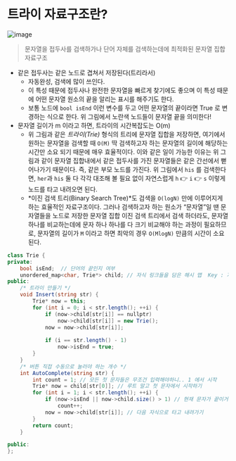 # 트라이 자료구조란?

![image](https://s3.us-west-2.amazonaws.com/secure.notion-static.com/7b983e2f-4cee-47c2-aa09-36ef34094e84/Untitled.png?X-Amz-Algorithm=AWS4-HMAC-SHA256&X-Amz-Credential=AKIAT73L2G45O3KS52Y5%2F20210613%2Fus-west-2%2Fs3%2Faws4_request&X-Amz-Date=20210613T133909Z&X-Amz-Expires=86400&X-Amz-Signature=fd38502e3f99426d97d8227e68520c4ad865ebac34cc45e8a6949d75171ad6f0&X-Amz-SignedHeaders=host&response-content-disposition=filename%20%3D%22Untitled.png%22)

> 문자열을 접두사를 검색하가나 단어 자체를 검색하는데에 최적화된 문자열 집합 자료구조

- 같은 접두사는 같은 노드로 겹쳐서 저장된다(트리라서)
    - 자동완성, 검색에 많이 쓰인다.
    - 이 특성 때문에 접두사나 완전한 문자열을 빠르게 찾기에도 좋으며 이 특성 때문에 어떤 문자열 원소의 끝을 알리는 표시를 해주기도 한다.
    - 보통 노드에 `bool isEnd` 이런 변수를 두고 어떤 문자열의 끝이라면 True 로 변경하는 식으로 한다. 위 그림에서 노란색 노드들이 문자열 끝을 의미한다!
- 문자열 길이가 m 이라고 하면, 트라이의 시간복잡도는 O(m)
    - 위 그림과 같은 *트라이(Trie)* 형식의 트리에 문자열 집합을 저장하면, 여기에서 원하는 문자열을 검색할 때 `O(M)` 딱 검색하고자 하는 문자열의 길이에 해당하는 시간만 소요 되기 때문에 매우 효율적이다. 이와 같은 일이 가능한 이유는 위 그림과 같이 문자열 집합내에서 같은 접두사를 가진 문자열들은 같은 간선에서 뻗어나가기 때문이다. 즉, 같은 부모 노드를 가진다. 위 그림에서 `his` 를 검색한다면, `her`과 `his` 둘 다 각각 대조해 볼 필요 없이 자연스럽게 `h` 👉 `i` 👉 `s` 이렇게 노드를 타고 내려오면 된다.
    - *이진 검색 트리(Binary Search Tree)*도 검색을 `O(logN)` 만에 이루어지게 하는 효율적인 자료구조이다. 그러나 검색하고자 하는 원소가 “문자열”일 땐 문자열들을 노드로 저장한 문자열 집합 이진 검색 트리에서 검색 하더라도, 문자열 하나를 비교하는데에 문자 하나 하나를 다 크기 비교해야 하는 과정이 필요하므로, 문자열의 길이가 `M` 이라고 하면 최악의 경우 `O(MlogN)` 만큼의 시간이 소요 된다.

```csharp
class Trie {
private:
    bool isEnd;  // 단어의 끝인지 여부
    unordered_map<char, Trie*> child; // 자식 링크들을 담은 해시 맵  Key : 자식 문자(다음 글자)  Value : 자식 객체 주소
public:
    /* 트라이 만들기 */
    void Insert(string str) {
        Trie* now = this;
        for (int i = 0; i < str.length(); ++i) {
            if (now->child[str[i]] == nullptr)
                now->child[str[i]] = new Trie();
            now = now->child[str[i]];
            
            if (i == str.length() - 1)
                now->isEnd = true;
        }
    }
    /* 버튼 직접 수동으로 눌러야 하는 개수 */
    int AutoComplete(string str) {
        int count = 1; // 모든 첫 문자들은 무조건 입력해야하니.. 1 에서 시작
        Trie* now = child[str[0]]; // 루트 말고 첫 문자에서 시작하기
        for (int i = 1; i < str.length(); ++i) { 
            if (now->isEnd || now->child.size() > 1) // 현재 문자가 끝이거나 혹은 현재 문자의 자식 문자 개수가 2 이상이라면 수동으로 입력해야 한다. count += 1
                count++;
            now = now->child[str[i]]; // 다음 자식으로 타고 내려가기
        }
        return count; 
    }

public:
};
```
